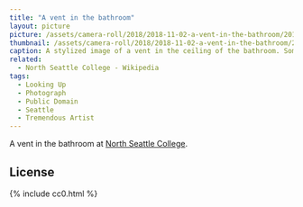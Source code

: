 ```yaml
---
title: "A vent in the bathroom"
layout: picture
picture: /assets/camera-roll/2018/2018-11-02-a-vent-in-the-bathroom/2018-11-02-a-vent-in-the-bathroom.jpg
thumbnail: /assets/camera-roll/2018/2018-11-02-a-vent-in-the-bathroom/2018-11-02-a-vent-in-the-bathroom-thumbnail.jpg
caption: A stylized image of a vent in the ceiling of the bathroom. Some ductwork can be found behind the grating of the vent.
related:
  - North Seattle College - Wikipedia
tags:
  - Looking Up
  - Photograph  
  - Public Domain
  - Seattle
  - Tremendous Artist
---
```


A vent in the bathroom at [North Seattle College](https://en.wikipedia.org/wiki/North_Seattle_College).

## License

{% include cc0.html %}